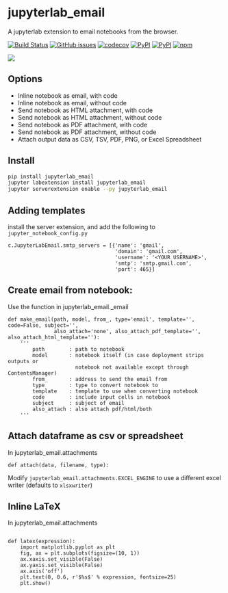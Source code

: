 # jupyterlab_email
A jupyterlab extension to email notebooks from the browser.

[![Build Status](https://travis-ci.org/timkpaine/jupyterlab_email.svg?branch=master)](https://travis-ci.org/timkpaine/jupyterlab_email)
[![GitHub issues](https://img.shields.io/github/issues/timkpaine/jupyterlab_email.svg)]()
[![codecov](https://codecov.io/gh/timkpaine/jupyterlab_email/branch/master/graph/badge.svg)](https://codecov.io/gh/timkpaine/jupyterlab_email)
[![PyPI](https://img.shields.io/pypi/l/jupyterlab_email.svg)](https://pypi.python.org/pypi/jupyterlab_email)
[![PyPI](https://img.shields.io/pypi/v/jupyterlab_email.svg)](https://pypi.python.org/pypi/jupyterlab_email)
[![npm](https://img.shields.io/npm/v/jupyterlab_email.svg)](https://www.npmjs.com/package/jupyterlab_email)

![](https://raw.githubusercontent.com/timkpaine/jupyterlab_email/master/docs/example.gif)

## Options
- Inline notebook as email, with code
- Inline notebook as email, without code
- Send notebook as HTML attachment, with code
- Send notebook as HTML attachment, without code
- Send notebook as PDF attachment, with code
- Send notebook as PDF attachment, without code
- Attach output data as CSV, TSV, PDF, PNG, or Excel Spreadsheet

## Install
```bash
pip install jupyterlab_email
jupyter labextension install jupyterlab_email
jupyter serverextension enable --py jupyterlab_email
```

## Adding templates
install the server extension, and add the following to `jupyter_notebook_config.py`

```python3
c.JupyterLabEmail.smtp_servers = [{'name': 'gmail',
                                   'domain': 'gmail.com',
                                   'username': '<YOUR USERNAME>',
                                   'smtp': 'smtp.gmail.com',
                                   'port': 465}]

```


## Create email from notebook:
Use the function in jupyterlab_email._email
```python3
def make_email(path, model, from_, type='email', template='', code=False, subject='',
               also_attach='none', also_attach_pdf_template='', also_attach_html_template=''):
    '''
        path        : path to notebook
        model       : notebook itself (in case deployment strips outputs or
                      notebook not available except through ContentsManager)
        from_       : address to send the email from
        type        : type to convert notebook to
        template    : template to use when converting notebook
        code        : include input cells in notebook
        subject     : subject of email
        also_attach : also attach pdf/html/both
    '''
```

## Attach dataframe as csv or spreadsheet
In jupyterlab_email.attachments

```
def attach(data, filename, type):
```

Modify `jupyterlab_email.attachments.EXCEL_ENGINE` to use a different excel writer (defaults to `xlsxwriter`)


## Inline LaTeX
In jupyterlab_email.attachments

```python3

def latex(expression):
    import matplotlib.pyplot as plt
    fig, ax = plt.subplots(figsize=(10, 1))
    ax.xaxis.set_visible(False)
    ax.yaxis.set_visible(False)
    ax.axis('off')
    plt.text(0, 0.6, r'$%s$' % expression, fontsize=25)
    plt.show()
```